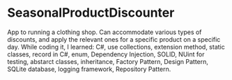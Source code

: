 # SeasonalProductDiscounter
App to running a clothing shop. Can accommodate various types of discounts, and apply the relevant ones for a specific product on a specific day.
While coding it, I learned: 
C#, 
use collections, 
extension method, 
static classes, 
record in C#, 
enum, 
Dependency Injection, 
SOLID, 
NUint for testing, 
abstarct classes, 
inheritance, 
Factory Pattern, 
Design Pattern, 
SQLite database, 
logging framework, 
Repository Pattern.